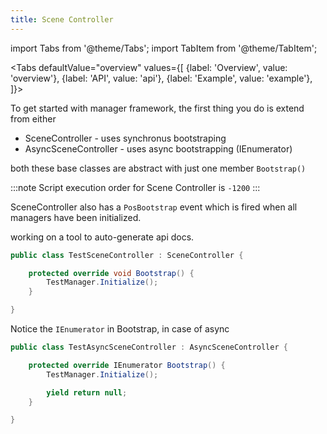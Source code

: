 ```yaml
---
title: Scene Controller
---
```


import Tabs from '@theme/Tabs';
import TabItem from '@theme/TabItem';

<Tabs
  defaultValue="overview"
  values={[
    {label: 'Overview', value: 'overview'},
    {label: 'API', value: 'api'},
    {label: 'Example', value: 'example'},
  ]}>
<TabItem value="overview">

To get started with manager framework, the first thing you do is extend from either
- SceneController - uses synchronus bootstraping
- AsyncSceneController - uses async bootstrapping (IEnumerator)

both these base classes are abstract with just one member `Bootstrap()`

:::note
Script execution order for Scene Controller is `-1200`
:::

SceneController also has a `PosBootstrap` event which is fired when all managers have been initialized.

</TabItem>
<TabItem value="api">
working on a tool to auto-generate api docs.
</TabItem>
<TabItem value="example">

```csharp title="SceneController"
public class TestSceneController : SceneController {

    protected override void Bootstrap() {
        TestManager.Initialize();
    }

}
```

Notice the `IEnumerator` in Bootstrap, in case of async

```csharp title="AsyncSceneController"
public class TestAsyncSceneController : AsyncSceneController {

    protected override IEnumerator Bootstrap() {
        TestManager.Initialize();

        yield return null;
    }

}
```

</TabItem>
</Tabs>